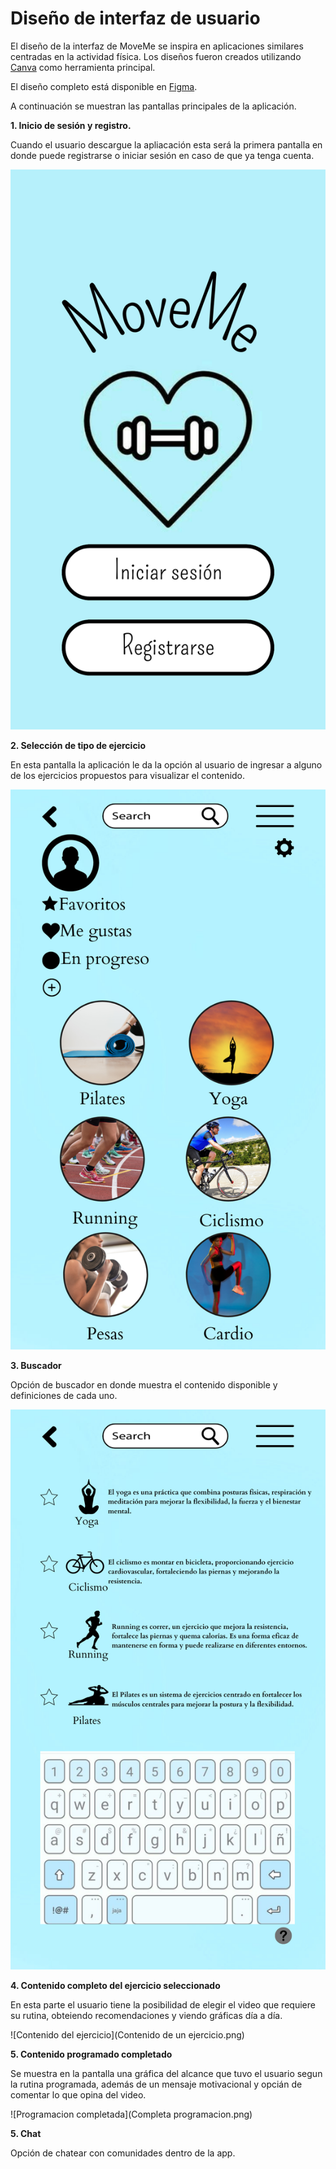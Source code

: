 # Diseño de interfaz de usuario

El diseño de la interfaz de MoveMe se inspira en aplicaciones similares centradas en la actividad física. Los diseños fueron creados utilizando [Canva](https://www.canva.com) como herramienta principal.

El diseño completo está disponible en [Figma](https://www.figma.com/proto/tRLICWnWqqgw1HyOx4XF0z/Untitled?type=design&node-id=11-16&t=yGLiqIHpAFfLRmjM-1&scaling=scale-down&page-id=0%3A1&starting-point-node-id=1%3A2&mode=design).

A continuación se muestran las pantallas principales de la aplicación.

**1. Inicio de sesión y registro.**

Cuando el usuario descargue la apliacación esta será la primera pantalla en donde puede registrarse o iniciar sesión en caso de que ya tenga cuenta. 

![Incio de sesion](MoveMe.png)

**2. Selección de tipo de ejercicio**

En esta pantalla la aplicación le da la opción al usuario de ingresar a alguno de los ejercicios propuestos para visualizar el contenido.

![Contenido](Contenido.png)

**3. Buscador**

Opción de buscador en donde muestra el contenido disponible y definiciones de cada uno. 

![Buscador](Buscador.png)

**4. Contenido completo del ejercicio seleccionado**

En esta parte el usuario tiene la posibilidad de elegir el video que requiere su rutina, obteiendo recomendaciones y viendo gráficas día a día. 

![Contenido del ejercicio](Contenido de un ejercicio.png)

**5. Contenido programado completado**

Se muestra en la pantalla una gráfica del alcance que tuvo el usuario segun la rutina programada, además de un mensaje motivacional y opcián de comentar lo que opina del video. 

![Programacion completada](Completa programacion.png)

**5. Chat**

Opción de chatear con comunidades dentro de la app. 

![]()
 

